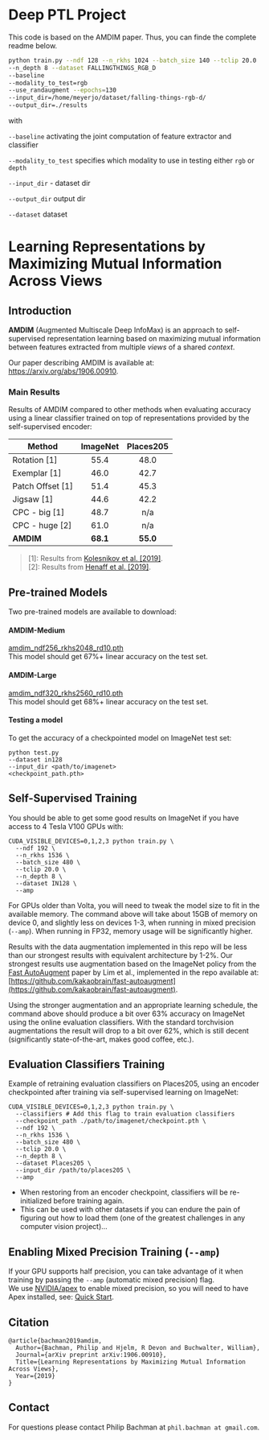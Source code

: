 # Deep PTL Project

This code is based on the AMDIM paper. Thus, you can finde the complete readme below.

```bash
python train.py --ndf 128 --n_rkhs 1024 --batch_size 140 --tclip 20.0 
--n_depth 8 --dataset FALLINGTHINGS_RGB_D
--baseline 
--modality_to_test=rgb
--use_randaugment --epochs=130
--input_dir=/home/meyerjo/dataset/falling-things-rgb-d/ 
--output_dir=./results 
```
with

`--baseline` activating the joint computation of feature extractor and classifier

`--modality_to_test` specifies which modality to use in testing either `rgb` or `depth`

`--input_dir` - dataset dir

`--output_dir` output dir

`--dataset` dataset



# Learning Representations by Maximizing Mutual Information Across Views

## Introduction
**AMDIM** (Augmented Multiscale Deep InfoMax) is an approach to self-supervised representation learning based on maximizing mutual information between features extracted from multiple *views* of a shared *context*. 

Our paper describing AMDIM is available at: https://arxiv.org/abs/1906.00910.

### Main Results 
Results of AMDIM compared to other methods when evaluating accuracy using a linear classifier trained on top of representations provided by the self-supervised encoder:

Method                  | ImageNet        | Places205
------------------------| :-------------: | :----------------:
Rotation [1]            | 55.4            | 48.0
Exemplar [1]            | 46.0            | 42.7
Patch Offset [1]        | 51.4            | 45.3 
Jigsaw [1]              | 44.6            | 42.2
CPC - big [1]           | 48.7            | n/a
CPC - huge [2]          | 61.0            | n/a
**AMDIM**               | **68.1**        | **55.0**

> [1]: Results from [Kolesnikov et al. [2019]](https://arxiv.org/abs/1906.00910).<br/>
> [2]: Results from [Henaff et al. [2019]](https://arxiv.org/abs/1905.09272).<br/>


## Pre-trained Models

Two pre-trained models are available to download:

#### AMDIM-Medium
[amdim_ndf256_rkhs2048_rd10.pth](https://amdimmodels.blob.core.windows.net/amdim/amdim_ndf256_rkhs2048_rd10.pth)   
This model should get 67%+ linear accuracy on the test set.

#### AMDIM-Large
[amdim_ndf320_rkhs2560_rd10.pth](https://amdimmodels.blob.core.windows.net/amdim/amdim_ndf320_rkhs2560_rd10.pth)   
This model should get 68%+ linear accuracy on the test set. 


#### Testing a model
To get the accuracy of a checkpointed model on ImageNet test set:  
```
python test.py 
--dataset in128 
--input_dir <path/to/imagenet> 
<checkpoint_path.pth>
```

## Self-Supervised Training

You should be able to get some good results on ImageNet if you have access to 4 Tesla V100 GPUs with: 
```
CUDA_VISIBLE_DEVICES=0,1,2,3 python train.py \
  --ndf 192 \
  --n_rkhs 1536 \
  --batch_size 480 \
  --tclip 20.0 \
  --n_depth 8 \
  --dataset IN128 \
  --amp
```

For GPUs older than Volta, you will need to tweak the model size to fit in the available memory. The command above will take about 15GB of memory on device 0, and slightly less on devices 1-3, when running in mixed precision (`--amp`). When running in FP32, memory usage will be significantly higher. 

Results with the data augmentation implemented in this repo will be less than our strongest results
with equivalent architecture by 1-2%. Our strongest results use augmentation based on the ImageNet policy from the [Fast AutoAugment](https://arxiv.org/abs/1905.00397) paper by Lim et al., implemented in the repo available at: [https://github.com/kakaobrain/fast-autoaugment](https://github.com/kakaobrain/fast-autoaugment).

Using the stronger augmentation and an appropriate learning schedule, the command above should produce a bit over 63% accuracy on ImageNet using the online evaluation classifiers. With the standard torchvision augmentations the result will drop to a bit over 62%, which is still decent (significantly state-of-the-art, makes good coffee, etc.).

## Evaluation Classifiers Training

Example of retraining evaluation classifiers on Places205, using an encoder checkpointed after training via self-supervised learning on ImageNet:

```
CUDA_VISIBLE_DEVICES=0,1,2,3 python train.py \
  --classifiers # Add this flag to train evaluation classifiers
  --checkpoint_path ./path/to/imagenet/checkpoint.pth \
  --ndf 192 \
  --n_rkhs 1536 \
  --batch_size 480 \
  --tclip 20.0 \
  --n_depth 8 \
  --dataset Places205 \
  --input_dir /path/to/places205 \
  --amp
```

* When restoring from an encoder checkpoint, classifiers will be re-initialized before training again.<br/>
* This can be used with other datasets if you can endure the pain of figuring out how to load them (one of the greatest challenges in any computer vision project)...<br/>

## Enabling Mixed Precision Training (`--amp`)
If your GPU supports half precision, you can take advantage of it when training by passing the `--amp` (automatic mixed precision) flag.    
We use [NVIDIA/apex](https://github.com/NVIDIA/apex) to enable mixed precision, so you will need to have Apex installed, see: [Quick Start](https://github.com/NVIDIA/apex#quick-start).

## Citation

```
@article{bachman2019amdim,
  Author={Bachman, Philip and Hjelm, R Devon and Buchwalter, William},
  Journal={arXiv preprint arXiv:1906.00910},
  Title={Learning Representations by Maximizing Mutual Information Across Views},
  Year={2019}
}
```

## Contact

For questions please contact Philip Bachman at `phil.bachman at gmail.com`.

